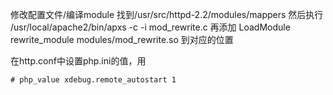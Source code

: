 修改配置文件/编译module
找到/usr/src/httpd-2.2/modules/mappers
然后执行 /usr/local/apache2/bin/apxs -c -i mod_rewrite.c
再添加 LoadModule rewrite_module modules/mod_rewrite.so 到对应的位置

在http.conf中设置php.ini的值，用
```
# php_value xdebug.remote_autostart 1
```
